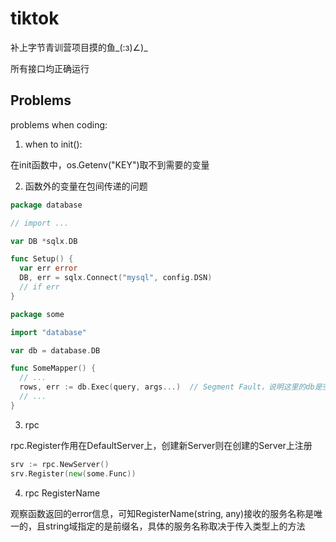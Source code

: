 # tiktok

补上字节青训营项目摸的鱼_(:з)∠)_

所有接口均正确运行

## Problems

problems when coding:

1. when to init():

在init函数中，os.Getenv("KEY")取不到需要的变量
 
2. 函数外的变量在包间传递的问题

```go
package database

// import ...

var DB *sqlx.DB

func Setup() {
  var err error
  DB, err = sqlx.Connect("mysql", config.DSN)
  // if err
}
```

```go
package some

import "database"

var db = database.DB

func SomeMapper() {
  // ...
  rows, err := db.Exec(query, args...)  // Segment Fault，说明这里的db是空的
  // ...
}
```

3. rpc

rpc.Register作用在DefaultServer上，创建新Server则在创建的Server上注册

```go
srv := rpc.NewServer()
srv.Register(new(some.Func))
```

4. rpc RegisterName

观察函数返回的error信息，可知RegisterName(string, any)接收的服务名称是唯一的，且string域指定的是前缀名，具体的服务名称取决于传入类型上的方法
